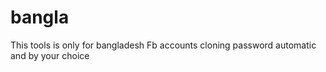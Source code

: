 # bangla
This tools is only for bangladesh Fb accounts cloning password automatic and by your choice 

